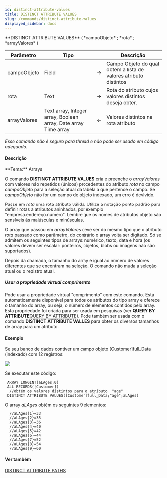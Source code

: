 ```yaml
---
id: distinct-attribute-values
title: DISTINCT ATTRIBUTE VALUES
slug: /commands/distinct-attribute-values
displayed_sidebar: docs
---
```


<!--REF #_command_.DISTINCT ATTRIBUTE VALUES.Syntax-->**DISTINCT ATTRIBUTE VALUES** ( *campoObjeto* ; *rota* ; *arrayValores* )<!-- END REF-->
<!--REF #_command_.DISTINCT ATTRIBUTE VALUES.Params-->
| Parâmetro | Tipo |  | Descrição |
| --- | --- | --- | --- |
| campoObjeto | Field | &#8594;  | Campo Objeto do qual obtém a lista de valores atributo distintos |
| rota | Text | &#8594;  | Rota do atributo cujos valores distintos deseja obter. |
| arrayValores | Text array, Integer array, Boolean array, Date array, Time array | &#8592; | Valores distintos na rota atributo |

<!-- END REF-->

*Esse comando não é seguro para thread e não pode ser usado em código adequado.*


#### Descrição 

<!--REF #_command_.DISTINCT ATTRIBUTE VALUES.Summary-->**Tema:** Arrays

O comando **DISTINCT ATTRIBUTE VALUES** cria e preenche o *arrayValores* com valores náo repetidos (únicos) procedentes do atributo *rota* no campo *campoObjeto* para a seleção atual da tabela a que pertence o campo.<!-- END REF--> Se *campoObjeto* não for um campo de objeto indexado, um erro é devlvido.

Passe em *rota* uma rota atributo válida. Utilize a notação ponto padrão para definir rotas a atributos aninhados, por exemplo "empresa.endereço.numero". Lembre que os nomes de atributos objeto são sensíveis às maiúsculas e minúsculas.

O array que passou em *arrayValores* deve ser do mesmo tipo que o atributo *rota* passado como parâmetro, do contrário o array volta ser digitado. Só se admitem os seguintes tipos de arrays: numérico, texto, data e hora (os valores devem ser escalar: ponteiros, objetos, blobs ou imagens não são suportados).

Depois da chamada, o tamanho do array é igual ao número de valores diferentes que se encontram na seleção. O comando não muda a seleção atual ou o registro atual.

##### Usar a propriedade virtual comprimento 

Pode usar a propriedade virtual "comprimento" com este comando. Está automaticamente disponível para todos os atributos do tipo array e oferece o tamanho do array, ou seja, o número de elementos contidos pelo array. Esta propriedade foi criada para ser usada em pesquisas (ver **QUERY BY ATTRIBUTE**[QUERY BY ATTRIBUTE](query-by-attribute.md)). Pode também ser usada com o comando **DISTINCT ATTRIBUTE VALUES** para obter os diversos tamanhos de array para um atributo.

#### Exemplo 

Se seu banco de dados contiver um campo objeto \[Customer\]full\_Data (indexado) com 12 registros:

![](../assets/en/commands/pict2897927.en.png)

Se executar este código:

```4d
 ARRAY LONGINT(aLAges;0)
 ALL RECORDS([Customer])
  //obtém os valores distintos para o atributo  "age"
 DISTINCT ATTRIBUTE VALUES([Customer]full_Data;"age";aLAges)
```

O array *aLAges* obtém os seguintes 9 elementos:

```4d
  //aLAges{1}=33
  //aLAges{2}=35
  //aLAges{3}=36
  //aLAges{4}=40
  //aLAges{5}=42
  //aLAges{6}=44
  //aLAges{7}=52
  //aLAges{8}=54
  //aLAges{9}=60
```

#### Ver também 

  
[DISTINCT ATTRIBUTE PATHS](distinct-attribute-paths.md)  